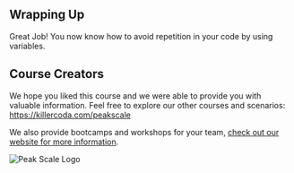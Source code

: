 ## Wrapping Up

Great Job! You now know how to avoid repetition in your code by using variables.

## Course Creators

We hope you liked this course and we were able to provide you with valuable information. Feel free to explore our other
courses and scenarios: <https://killercoda.com/peakscale>

We also provide bootcamps and workshops for your
team, [check out our website for more information](https://peakscale.ch/en/services/).

![Peak Scale Logo](../../assets/logos/peakscale/logo-vertical.png)
